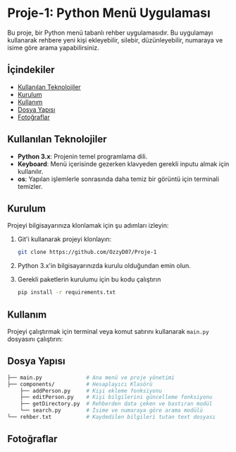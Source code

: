 # Proje-1: Python Menü Uygulaması

Bu proje, bir Python menü tabanlı rehber uygulamasıdır. Bu uygulamayı kullanarak rehbere yeni kişi ekleyebilir, silebir, düzünleyebilir, numaraya ve isime göre arama yapabilirsiniz.

## İçindekiler
- [Kullanılan Teknolojiler](#kullanılan-teknolojiler)
- [Kurulum](#kurulum)
- [Kullanım](#kullanım)
- [Dosya Yapısı](#dosya-yapısı)
- [Fotoğraflar](#fotoğraflar)


## Kullanılan Teknolojiler

- **Python 3.x**: Projenin temel programlama dili.
- **Keyboard**: Menü içerisinde gezerken klavyeden gerekli inputu almak için kullanılır.
- **os**: Yapılan işlemlerle sonrasında daha temiz bir görüntü için terminali temizler.

## Kurulum

Projeyi bilgisayarınıza klonlamak için şu adımları izleyin:

1. Git'i kullanarak projeyi klonlayın:
    ```bash
    git clone https://github.com/OzzyD07/Proje-1
    ```
2. Python 3.x'in bilgisayarınızda kurulu olduğundan emin olun.

3. Gerekli paketlerin kurulumu için bu kodu çalıştırın
    ```bash
    pip install -r requirements.txt    
    ```

## Kullanım

Projeyi çalıştırmak için terminal veya komut satırını kullanarak `main.py` dosyasını çalıştırın:

## Dosya Yapısı
```bash
├── main.py              # Ana menü ve proje yönetimi
├── components/          # Hesaplayıcı Klasörü
    ├── addPerson.py     # Kişi ekleme fonksiyonu
    ├── editPerson.py    # Kişi bilgilerini güncelleme fonksiyonu
    ├── getDirectory.py  # Rehberden data çeken ve bastıran modül
    └── search.py        # İsime ve numaraya göre arama modülü
└── rehber.txt           # Kaydedilen bilgileri tutan text dosyası
```

## Fotoğraflar
